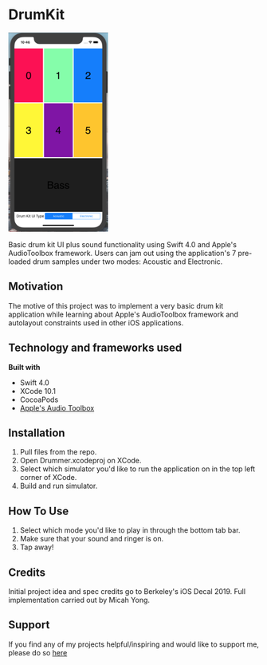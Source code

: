 # DrumKit #

<img src = "demo/DrumKitUI.png" width = "200">

Basic drum kit UI plus sound functionality using Swift 4.0 and Apple's AudioToolbox framework. Users can jam out using the application's 7 pre-loaded drum samples under two modes: Acoustic and Electronic. 

## Motivation ##

The motive of this project was to implement a very basic drum kit application while learning about Apple's AudioToolbox framework and autolayout constraints used in other iOS applications. 

## Technology and frameworks used ##

**Built with**
  * Swift 4.0
  * XCode 10.1
  * CocoaPods
  * [Apple's Audio Toolbox](https://developer.apple.com/documentation/audiotoolbox "Audio Tools")
  
## Installation ## 

1. Pull files from the repo.
2. Open Drummer.xcodeproj on XCode.
3. Select which simulator you'd like to run the application on in the top left corner of XCode. 
4. Build and run simulator.

## How To Use ## 

1. Select which mode you'd like to play in through the bottom tab bar. 
2. Make sure that your sound and ringer is on.
3. Tap away! 

## Credits ## 

Initial project idea and spec credits go to Berkeley's iOS Decal 2019. 
Full implementation carried out by Micah Yong. 

## Support ## 

If you find any of my projects helpful/inspiring and would like to support me, please do so [here](https://venmo.com/Micah-Yong "Venmo")
